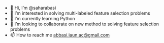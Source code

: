 - 👋 Hi, I’m @saharabasi
- 👀 I’m interested in solving multi-labeled feature selection problems
- 🌱 I’m currently learning Python
- 💞️ I’m looking to collaborate on new method to solving feature selection problems
- 📫 How to reach me abbasi.iaun.ac@gmail.com

<!---
saharabasi/saharabasi is a ✨ special ✨ repository because its `README.md` (this file) appears on your GitHub profile.
You can click the Preview link to take a look at your changes.
--->
